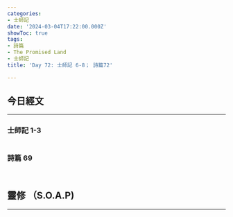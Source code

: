```yaml
---
categories:
- 士師記
date: '2024-03-04T17:22:00.000Z'
showToc: true
tags:
- 詩篇
- The Promised Land
- 士師記
title: 'Day 72: 士師記 6-8； 詩篇72'

---
```




## 今日經文

------

### 士師記 1-3


```bash


```

### 詩篇 69

```bash



```

## 靈修 （S.O.A.P)

------



